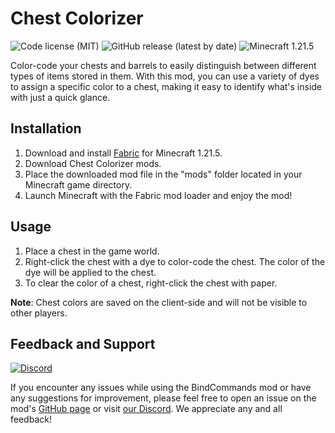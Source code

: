 # Chest Colorizer

![Code license (MIT)](https://img.shields.io/github/license/devs-immortal/chest-colorizer)
![GitHub release (latest by date)](https://img.shields.io/github/v/release/devs-immortal/chest-colorizer)
![Minecraft 1.21.5](https://img.shields.io/badge/Minecraft-1.21.5-yellowgreen)

Color-code your chests and barrels to easily distinguish between different types of items stored in them. 
With this mod, you can use a variety of dyes to assign a specific color to a chest,
making it easy to identify what's inside with just a quick glance.

## Installation

1. Download and install [Fabric](https://fabricmc.net/use/installer/) for Minecraft 1.21.5.
2. Download Chest Colorizer mods.
3. Place the downloaded mod file in the "mods" folder located in your Minecraft game directory.
4. Launch Minecraft with the Fabric mod loader and enjoy the mod!

## Usage

1. Place a chest in the game world.
2. Right-click the chest with a dye to color-code the chest. The color of the dye will be applied to the chest.
3. To clear the color of a chest, right-click the chest with paper.

**Note**: Chest colors are saved on the client-side and will not be visible to other players.

## Feedback and Support

[![Discord](https://img.shields.io/discord/770691727568404521.svg?logoColor=FFFFFF&logo=discord&color=7289DA)](https://discord.com/invite/TvuNtNYEvr)

If you encounter any issues while using the BindCommands mod or have any suggestions for improvement,
please feel free to open an issue on the mod's [GitHub page](https://github.com/devs-immortal/chest-colorizer/issues) or visit [our Discord](https://discord.com/invite/TvuNtNYEvr). We appreciate any and all feedback!